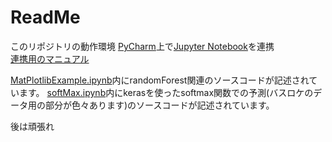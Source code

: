 # ReadMe
このリポジトリの動作環境
[PyCharm](https://www.jetbrains.com/pycharm/)上で[Jupyter Notebook](http://jupyter.org/)を連携  
[連携用のマニュアル](https://pleiades.io/help/pycharm/using-ipython-notebook-with-product.html)

[MatPlotlibExample.ipynb](./MatPlotlibExample.ipynb)内にrandomForest関連のソースコードが記述されています。
[softMax.ipynb](./softmax.ipynb)内にkerasを使ったsoftmax関数での予測(バスロケのデータ用の部分が色々あります)のソースコードが記述されています。

後は頑張れ